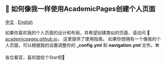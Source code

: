## 🌟 如何像我一样使用AcademicPages创建个人页面
[中文](./README_zh.md) . [English](./README.md)

如果你喜欢我的个人页面的设计和布局，并希望创建类似的页面，请访问 🚀 [academicpages.github.io](https://github.com/academicpages/academicpages.github.io)，
这里提供了使用指南。
如果你想拥有一个像我的个人页面，可以根据我的设置调整你的 **_config.yml** 和 **navigation.yml** 文件。🛠️

各位看官，喜欢就给个Star吧💖

